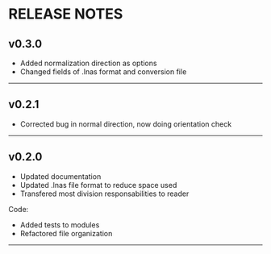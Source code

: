 # RELEASE NOTES


## v0.3.0

- Added normalization direction as options
- Changed fields of .lnas format and conversion file

------------------------------------------------------------------------------

## v0.2.1

- Corrected bug in normal direction, now doing orientation check

------------------------------------------------------------------------------
## v0.2.0

- Updated documentation
- Updated .lnas file format to reduce space used
- Transfered most division responsabilities to reader

Code:
- Added tests to modules
- Refactored file organization

------------------------------------------------------------------------------